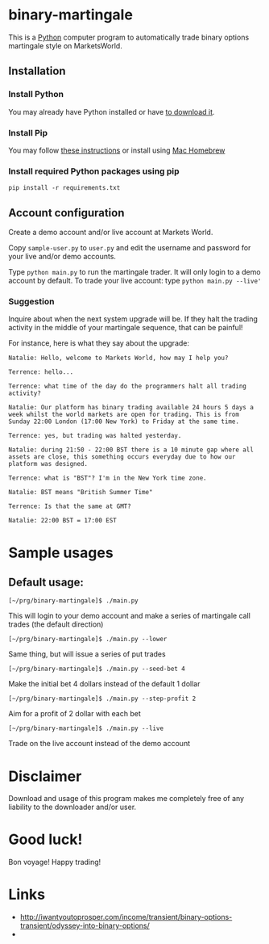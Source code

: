 binary-martingale
=================

This is a [Python](http://www.python.org) computer program to automatically trade binary options martingale style on  MarketsWorld.

## Installation

### Install Python

You may already have Python installed or have [to download
it](http://python.org/download/).


### Install Pip

You may follow [these
instructions](http://www.pip-installer.org/en/latest/installing.html#installing-globally)
or install using [Mac Homebrew](http://mxcl.github.io/homebrew/)

### Install required Python packages using pip

    pip install -r requirements.txt

## Account configuration

Create a demo account and/or live account at Markets World.

Copy `sample-user.py` to `user.py` and edit the username and password for
your live and/or demo accounts.

Type `python main.py` to run the martingale trader. It will only login
to a demo account by default. To trade your live account: type `python
main.py --live'`


### Suggestion

Inquire about when the next system upgrade will be. If they halt the
trading activity in the middle of your martingale sequence, that can
be painful!

For instance, here is what they say about the upgrade:

```
Natalie: Hello, welcome to Markets World, how may I help you?

Terrence: hello...

Terrence: what time of the day do the programmers halt all trading activity?

Natalie: Our platform has binary trading available 24 hours 5 days a week whilst the world markets are open for trading. This is from Sunday 22:00 London (17:00 New York) to Friday at the same time.

Terrence: yes, but trading was halted yesterday.

Natalie: during 21:50 - 22:00 BST there is a 10 minute gap where all assets are close, this something occurs everyday due to how our platform was designed.

Terrence: what is "BST"? I'm in the New York time zone.

Natalie: BST means "British Summer Time"

Terrence: Is that the same at GMT?

Natalie: 22:00 BST = 17:00 EST
```
# Sample usages

## Default usage:

    [~/prg/binary-martingale]$ ./main.py

This will login to your demo account and make a series of martingale call trades (the default direction)

    [~/prg/binary-martingale]$ ./main.py --lower

Same thing, but will issue a series of put trades

    [~/prg/binary-martingale]$ ./main.py --seed-bet 4

Make the initial bet 4 dollars instead of the default 1 dollar

    [~/prg/binary-martingale]$ ./main.py --step-profit 2

Aim for a profit of 2 dollar with each bet

    [~/prg/binary-martingale]$ ./main.py --live

Trade on the live account instead of the demo account

# Disclaimer

Download and usage of this program makes me completely free of any liability to the downloader and/or user.

# Good luck!

Bon voyage! Happy trading!

# Links

-
  http://iwantyoutoprosper.com/income/transient/binary-options-transient/odyssey-into-binary-options/
-
